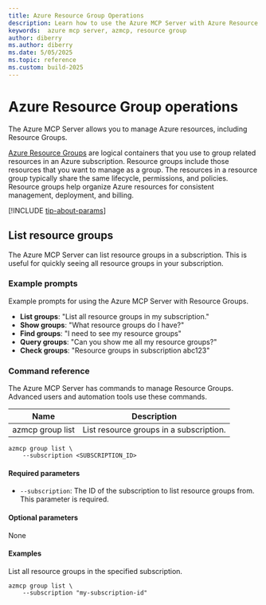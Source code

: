 ```yaml
---
title: Azure Resource Group Operations
description: Learn how to use the Azure MCP Server with Azure Resource Groups.
keywords:  azure mcp server, azmcp, resource group
author: diberry
ms.author: diberry
ms.date: 5/05/2025
ms.topic: reference
ms.custom: build-2025
---
```

# Azure Resource Group operations

The Azure MCP Server allows you to manage Azure resources, including Resource Groups.

[Azure Resource Groups](/azure/azure-resource-manager/management/overview) are logical containers that you use to group related resources in an Azure subscription. Resource groups include those resources that you want to manage as a group. The resources in a resource group typically share the same lifecycle, permissions, and policies. Resource groups help organize Azure resources for consistent management, deployment, and billing.

[!INCLUDE [tip-about-params](./includes/commands/parameter-consideration.md)]

## List resource groups

The Azure MCP Server can list resource groups in a subscription. This is useful for quickly seeing all resource groups in your subscription.

### Example prompts

Example prompts for using the Azure MCP Server with Resource Groups.

- **List groups**: "List all resource groups in my subscription."
- **Show groups**: "What resource groups do I have?"
- **Find groups**: "I need to see my resource groups"
- **Query groups**: "Can you show me all my resource groups?"
- **Check groups**: "Resource groups in subscription abc123"

### Command reference

The Azure MCP Server has commands to manage Resource Groups. Advanced users and automation tools use these commands.

| Name            | Description               |
|-----------------|--------------------------|
| azmcp group list | List resource groups in a subscription.|

```console
azmcp group list \
    --subscription <SUBSCRIPTION_ID>
```

#### Required parameters

- `--subscription`: The ID of the subscription to list resource groups from. This parameter is required.
 
#### Optional parameters

None

#### Examples

List all resource groups in the specified subscription.

```console
azmcp group list \
    --subscription "my-subscription-id"
```
